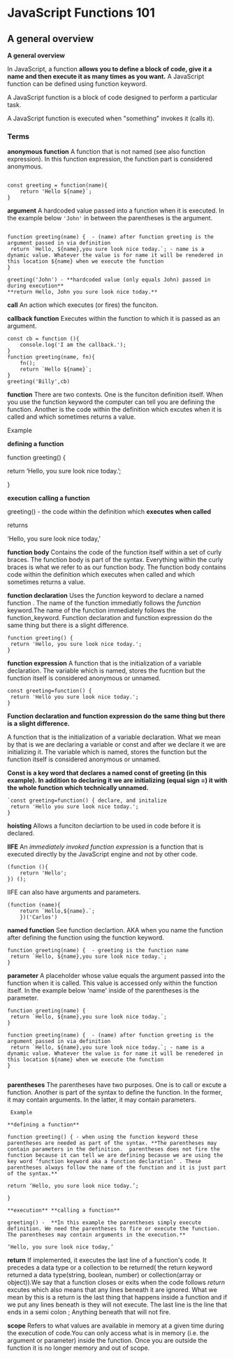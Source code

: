 # JavaScript Functions 101
## A general overview 

**A general overview** 

In JavaScript, a function **allows you to define a block of code, give it a name and then execute it as many times as you want.** A JavaScript function can be defined using function keyword.

A JavaScript function is a block of code designed to perform a particular task.

A JavaScript function is executed when "something" invokes it (calls it).

### Terms

**anonymous function**
A function that is not named (see also function expression).
In this function expression, the function part is considered anonymous.
```

const greeting = function(name){
    return 'Hello ${name}`;
}
```

**argument**
A hardcoded value passed into a function when it is executed. In the example below `'John'` in between the parentheses is the argument.
```

function greeting(name) {  - (name) after function greeting is the argument passed in via definition
 return `Hello, ${name},you sure look nice today.`; - name is a dynamic value. Whatever the value is for name it will be renedered in this location ${name} when we execute the function  
}

greeting('John') - **hardcoded value (only equals John) passed in during execution**
**return Hello, John you sure look nice today.**
```


**call**
An action which executes (or fires) the funciton.


**callback function**
Executes within the function to which it is passed as an argument.
```
const cb = function (){
    console.log('I am the callback.');
}
function greeting(name, fn){
    fn();
    return `Hello ${name}`;
}
greeting('Billy',cb)

```


**function**
There are two contexts. One is the funciton definition itself.  When you use the function keyword the computer can tell you are defining the function. Another is the code within the definition which excutes when it is called and which sometimes returns a value. 

Example 

**defining a function** 

function greeting() {

return ‘Hello, you sure look nice today.’;

}

**execution** **calling a function** 

greeting() - the code within the definition which **executes when called** 

returns 

‘Hello, you sure look nice today,’


**function body**
Contains the code of the function itself within a set of curly braces. The function body is part of the syntax.  Everything within the curly braces is what we refer to as our function body. The function body contains  code within the definition which executes when called and which sometimes returns a value. 


**function declaration**
Uses the _function_ keyword to declare a named function . The name of the function immediatly follows the _function_ keyword.The name of the function immediately follows the function_keyword. Function declaration and function expression do the same thing but there is a slight difference. 
```
function greeting() {
 return 'Hello, you sure look nice today.';
}

```


**function expression**
A function that is the initialization of a variable declaration. 
The variable which is named, stores the fucntion but the function itself is considered anonymous or unnamed. 

```
const greeting=function() {
 return 'Hello you sure look nice today.';
}
```

**Function declaration and function expression do the same thing but there is a slight difference.** 

A function that is the initialization of a variable declaration. What we mean by that is we are declaring a variable or const and after we declare it we are initializing it.  The variable which is named, stores the function but the function itself is considered anonymous or unnamed.

**Const is a key word that declares a named const of greeting (in this example). In addition to declaring it we are initializing (equal sign =) it with the whole function which technically unnamed.**

```
`const greeting=function() { declare, and initalize 
 return 'Hello you sure look nice today.';
}
```

**hoisting**
Allows a funciton declartion to be used in code before it is declared.


**IIFE** 
An _immediately invoked function expression_ is a function that is executed directly by the JavaScript engine and not by other code.
```
(function (){
    return 'Hello';
}) ();
```
IIFE can also have arguments and parameters. 

```
(function (name){
    return `Hello,${name}.`;
    })('Carlos')

```


**named function**
See function declartion. AKA when you name the function after defining the function using the function keyword. 

```
function greeting(name) {  - greeting is the function name 
 return `Hello, ${name},you sure look nice today.`; 
}
```


**parameter**
A placeholder whose value equals the argument passed into the function when it is called. This value is accessed only within the function itself.
In the example below 'name' inside of the parentheses is the parameter.
```
function greeting(name) {
 return `Hello, ${name},you sure look nice today.`;
}

```

```
function greeting(name) {  - (name) after function greeting is the argument passed in via definition
 return `Hello, ${name},you sure look nice today.`; - name is a dynamic value. Whatever the value is for name it will be renedered in this location ${name} when we execute the function  
}


```


**parentheses**
The parentheses have two purposes. One is to call or excute a function. Another is part of the syntax to define the function. In the former, it may contain arguments. In the latter, it may contain parameters.

```
 Example 

**defining a function** 

function greeting() { - when using the function keyword these parentheses are needed as part of the syntax. **The parentheses may contain parameters in the definition.  parentheses does not fire the function because it can tell we are defining because we are using the key word ‘function keyword aka a function declaration’ . These parentheses always follow the name of the function and it is just part of the syntax.** 

return ‘Hello, you sure look nice today.’;

}

**execution** **calling a function** 

greeting() -  **In this example the parentheses simply execute definition. We need the parentheses to fire or execute the function. The parentheses may contain arguments in the execution.** 

‘Hello, you sure look nice today,’
```


**return**
If implemented, it executes the last line of a function's code. It precedes a data type or a collection to be returned( the return keyword returned a data type(string, boolean, number) or collection(array or object)).We say that a function closes or exits when the code follows _return_ excutes which also means that any lines beneath it are ignored. What we mean by this is a return is the last thing that happens inside a function and if we put any lines beneath is they will not execute. The last line is the line that ends in a semi colon ; Anything beneath that will not fire. 


**scope**
Refers to what values are available in memory at a given time during the execution of code.You can only access what is in memory (i.e. the argument or parameter) inside the function. Once you are outside the function it is no longer memory and out of scope. 